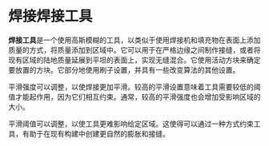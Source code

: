 # 焊接焊接工具

**焊接工具**是一个使用高斯模糊的工具，以类似于使用焊接机和填充物在表面上添加质量的方式，将质量添加到区域中。它可以用于在严格边缘之间制作接缝，或者将现有区域的陆地质量延展到平坦的表面上，实现无缝混合。它使用活动方块来确定要放置的方块。它部分地使用刷子设置，并具有一些改变算法的其他设置。

平滑强度可以调整，以使焊接更加平滑。较高的平滑设置意味着工具需要较低的阈值才能起作用，因为它们相互约束。通常，较高的平滑强度也会增加受影响区域的大小。

平滑阈值可以调整，以使工具更难影响给定区域。这使得可以通过一种方式约束工具，有助于在现有构建中创建更自然的膨胀和接缝。